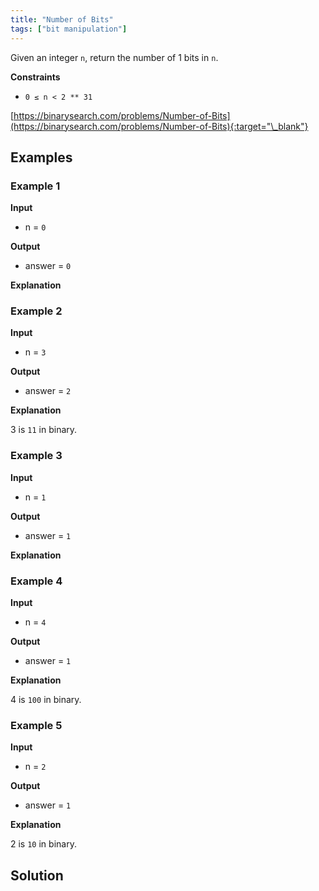 ```yaml
---
title: "Number of Bits"
tags: ["bit manipulation"]
---
```


Given an integer `n`, return the number of 1 bits in `n`.

**Constraints**

- `0 ≤ n < 2 ** 31`

[https://binarysearch.com/problems/Number-of-Bits](https://binarysearch.com/problems/Number-of-Bits){:target="\_blank"}

## Examples

### Example 1

**Input**

- n = `0`

**Output**

- answer = `0`

**Explanation**

### Example 2

**Input**

- n = `3`

**Output**

- answer = `2`

**Explanation**

3 is `11` in binary.

### Example 3

**Input**

- n = `1`

**Output**

- answer = `1`

**Explanation**

### Example 4

**Input**

- n = `4`

**Output**

- answer = `1`

**Explanation**

4 is `100` in binary.

### Example 5

**Input**

- n = `2`

**Output**

- answer = `1`

**Explanation**

2 is `10` in binary.

## Solution

<script src="https://gist.github.com/yaeba/16da7be5123724fcf6eccc25581cef5a.js?file=Number-of-Bits.cpp"></script>
